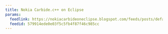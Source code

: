 ```yaml
---
title: Nokia Carbide.c++ on Eclipse
params:
  feedlink: https://nokiacarbideoneclipse.blogspot.com/feeds/posts/default
  feedid: 579914ede0e03f5c5fb4f87f46c985cc
---
```


